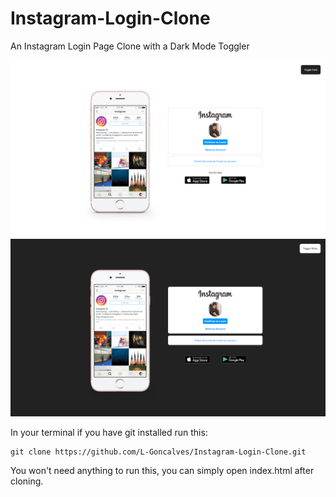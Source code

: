 # Instagram-Login-Clone

An Instagram Login Page Clone with a Dark Mode Toggler

<img src="./img/Insta-White.png" width="720">

<img src="./img/Insta-Dark.png" width="720">


In your terminal if you have git installed run this:
```
git clone https://github.com/L-Goncalves/Instagram-Login-Clone.git
```

You won't need anything to run this, you can simply open index.html after cloning.
